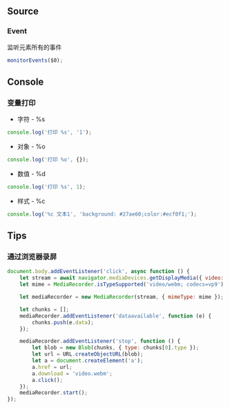 ## Source

### Event

监听元素所有的事件

```javascript
monitorEvents($0);
```

## Console

### 变量打印

-   字符 - %s

```javascript
console.log('打印 %s', '1');
```

-   对象 - %o

```javascript
console.log('打印 %o', {});
```

-   数值 - %d

```javascript
console.log('打印 %s', 1);
```

-   样式 - %c

```javascript
console.log('%c 文本1', 'background: #27ae60;color:#ecf0f1;');
```

## Tips

### 通过浏览器录屏

```javascript
document.body.addEventListener('click', async function () {
	let stream = await navigator.mediaDevices.getDisplayMedia({ video: true });
	let mime = MediaRecorder.isTypeSupported('video/webm; codecs=vp9') ? 'video/webm; codecs=vp9' : 'video/webm';

	let mediaRecorder = new MediaRecorder(stream, { mimeType: mime });

	let chunks = [];
	mediaRecorder.addEventListener('dataavailable', function (e) {
		chunks.push(e.data);
	});

	mediaRecorder.addEventListener('stop', function () {
		let blob = new Blob(chunks, { type: chunks[0].type });
		let url = URL.createObjectURL(blob);
		let a = document.createElement('a');
		a.href = url;
		a.download = 'video.webm';
		a.click();
	});
	mediaRecorder.start();
});
```
